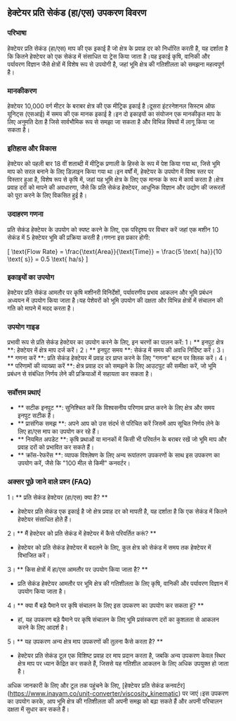 ## हेक्टेयर प्रति सेकंड (हा/एस) उपकरण विवरण

### परिभाषा
हेक्टेयर प्रति सेकंड (हा/एस) माप की एक इकाई है जो क्षेत्र के प्रवाह दर को निर्धारित करती है, यह दर्शाता है कि कितने हेक्टेयर को एक सेकंड में संसाधित या ट्रेस किया जाता है।यह इकाई कृषि, वानिकी और पर्यावरण विज्ञान जैसे क्षेत्रों में विशेष रूप से उपयोगी है, जहां भूमि क्षेत्र की गतिशीलता को समझना महत्वपूर्ण है।

### मानकीकरण
हेक्टेयर 10,000 वर्ग मीटर के बराबर क्षेत्र की एक मीट्रिक इकाई है।दूसरा इंटरनेशनल सिस्टम ऑफ यूनिट्स (एसआई) में समय की एक मानक इकाई है।इन दो इकाइयों का संयोजन एक मानकीकृत माप के लिए अनुमति देता है जिसे सार्वभौमिक रूप से समझा जा सकता है और विभिन्न विषयों में लागू किया जा सकता है।

### इतिहास और विकास
हेक्टेयर को पहली बार 18 वीं शताब्दी में मीट्रिक प्रणाली के हिस्से के रूप में पेश किया गया था, जिसे भूमि माप को सरल बनाने के लिए डिज़ाइन किया गया था।इन वर्षों में, हेक्टेयर के उपयोग में विश्व स्तर पर विस्तार हुआ है, विशेष रूप से कृषि में, जहां यह भूमि क्षेत्र के लिए एक मानक के रूप में कार्य करता है।क्षेत्र प्रवाह दरों को मापने की अवधारणा, जैसे कि प्रति सेकंड हेक्टेयर, आधुनिक विज्ञान और उद्योग की जरूरतों को पूरा करने के लिए विकसित हुई है।

### उदाहरण गणना
प्रति सेकंड हेक्टेयर के उपयोग को स्पष्ट करने के लिए, एक परिदृश्य पर विचार करें जहां एक मशीन 10 सेकंड में 5 हेक्टेयर भूमि की प्रक्रिया करती है।गणना इस प्रकार होगी:

\[ \text{Flow Rate} = \frac{\text{Area}}{\text{Time}} = \frac{5 \text{ ha}}{10 \text{ s}} = 0.5 \text{ ha/s} \]

### इकाइयों का उपयोग
हेक्टेयर प्रति सेकंड आमतौर पर कृषि मशीनरी विनिर्देशों, पर्यावरणीय प्रभाव आकलन और भूमि प्रबंधन अध्ययन में उपयोग किया जाता है।यह पेशेवरों को भूमि उपयोग की दक्षता और विभिन्न क्षेत्रों में संचालन की गति को मापने में मदद करता है।

### उपयोग गाइड
प्रभावी रूप से प्रति सेकंड हेक्टेयर का उपयोग करने के लिए, इन चरणों का पालन करें:
1। ** इनपुट क्षेत्र **: हेक्टेयर में क्षेत्र माप दर्ज करें।
2। ** इनपुट समय **: सेकंड में समय की अवधि निर्दिष्ट करें।
3। ** गणना करें **: प्रति सेकंड हेक्टेयर में प्रवाह दर प्राप्त करने के लिए "गणना" बटन पर क्लिक करें।
4। ** परिणामों की व्याख्या करें **: क्षेत्र प्रवाह दर को समझने के लिए आउटपुट की समीक्षा करें, जो भूमि प्रबंधन से संबंधित निर्णय लेने की प्रक्रियाओं में सहायता कर सकता है।

### सर्वोत्तम प्रथाएं
- ** सटीक इनपुट **: सुनिश्चित करें कि विश्वसनीय परिणाम प्राप्त करने के लिए क्षेत्र और समय इनपुट सटीक हैं।
- ** प्रासंगिक समझ **: अपने आप को उस संदर्भ से परिचित करें जिसमें आप सूचित निर्णय लेने के लिए हा/एस माप का उपयोग कर रहे हैं।
- ** नियमित अपडेट **: कृषि प्रथाओं या मानकों में किसी भी परिवर्तन के बराबर रखें जो भूमि माप और प्रवाह दरों को प्रभावित कर सकते हैं।
- ** क्रॉस-रेफरेंस **: व्यापक विश्लेषण के लिए अन्य रूपांतरण उपकरणों के साथ इस उपकरण का उपयोग करें, जैसे कि "100 मील से किमी" कनवर्टर।

### अक्सर पूछे जाने वाले प्रश्न (FAQ)

1। ** प्रति सेकंड हेक्टेयर (हा/एस) क्या है? **
- हेक्टेयर प्रति सेकंड एक इकाई है जो क्षेत्र प्रवाह दर को मापती है, यह दर्शाता है कि एक सेकंड में कितने हेक्टेयर संसाधित होते हैं।

2। ** मैं हेक्टेयर को प्रति सेकंड में हेक्टेयर में कैसे परिवर्तित करूं? **
- हेक्टेयर को प्रति सेकंड हेक्टेयर में बदलने के लिए, कुल क्षेत्र को सेकंड में समय तक हेक्टेयर में विभाजित करें।

3। ** किस क्षेत्रों में हा/एस आमतौर पर उपयोग किया जाता है? **
- प्रति सेकंड हेक्टेयर आमतौर पर भूमि क्षेत्र की गतिशीलता के लिए कृषि, वानिकी और पर्यावरण विज्ञान में उपयोग किया जाता है।

4। ** क्या मैं बड़े पैमाने पर कृषि संचालन के लिए इस उपकरण का उपयोग कर सकता हूं? **
- हां, यह उपकरण बड़े पैमाने पर कृषि संचालन के लिए भूमि प्रसंस्करण दरों का कुशलता से आकलन करने के लिए आदर्श है।

5। ** यह उपकरण अन्य क्षेत्र माप उपकरणों की तुलना कैसे करता है? **
- हेक्टेयर प्रति सेकंड टूल एक विशिष्ट प्रवाह दर माप प्रदान करता है, जबकि अन्य उपकरण केवल स्थिर क्षेत्र माप पर ध्यान केंद्रित कर सकते हैं, जिससे यह गतिशील आकलन के लिए अधिक उपयुक्त हो जाता है।

अधिक जानकारी के लिए और टूल तक पहुंचने के लिए, [हेक्टेयर प्रति सेकंड कनवर्टर] (https://www.inayam.co/unit-converter/viscosity_kinematic) पर जाएं।इस उपकरण का उपयोग करके, आप भूमि क्षेत्र की गतिशीलता की अपनी समझ को बढ़ा सकते हैं और अपनी परिचालन दक्षता में सुधार कर सकते हैं।